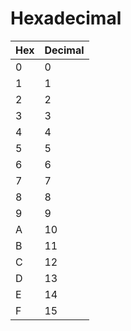 # Hexadecimal
| Hex | Decimal |
| --- | ------- |
| 0   | 0       |
| 1   | 1       |
| 2   | 2       |
| 3   | 3       |
| 4   | 4       |
| 5   | 5       |
| 6   | 6       |
| 7   | 7       |
| 8   | 8       |
| 9   | 9       |
| A   | 10      |
| B   | 11      |
| C   | 12      |
| D   | 13      |
| E   | 14      |
| F   | 15      |